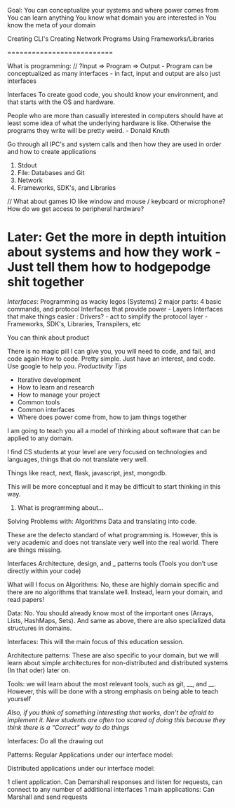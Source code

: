 Goal: 
You can conceptualize your systems and where power comes from
You can learn anything
You know what domain you are interested in 
You know the meta of your domain

Creating CLI's
Creating Network Programs
Using Frameworks/Libraries

==========================

What is programming:
// ?Input => Program => Output - Program can be conceptualized as many interfaces - in fact, input and output are also just interfaces

Interfaces
To create good code, you should know your environment, and that starts with the OS and hardware.

People who are more than casually interested in computers should have at least some idea of what the underlying hardware is like. Otherwise the programs they write will be pretty weird. - Donald Knuth

Go through all IPC's and system calls and then how they are used in order and how to create applications
1. Stdout
2. File: Databases and Git
3. Network
4. Frameworks, SDK's, and Libraries

// What about games IO like window and mouse / keyboard or microphone? How do we get access to peripheral hardware? 

Later: Get the more in depth intuition about systems and how they work - Just tell them how to hodgepodge shit together
===========================
_Interfaces_: Programming as wacky legos (Systems)
2 major parts: 4 basic commands, and protocol
Interfaces that provide power - Layers
Interfaces that make things easier : Drivers? - act to simplify the protocol layer - Frameworks, SDK's, Libraries, Transpilers, etc


You can think about product

There is no magic pill I can give you, you will need to code, and fail, and code again
How to code. Pretty simple. Just have an interest, and code. Use google to help you. 
_Productivity Tips_
* Iterative development 
* How to learn and research
* How to manage your project
* Common tools
* Common interfaces
* Where does power come from, how to jam things together



I am going to teach you all a model of thinking about software that can be applied to any domain. 

I find CS students at your level are very focused on technologies and languages, things that do not translate very well. 

Things like react, next, flask, javascript, jest, mongodb. 

This will be more conceptual and it may be difficult to start thinking in this way. 


1. What is programming about...

Solving Problems with: 
Algorithms
Data
and translating into code. 

These are the defecto standard of what programming is. However, this is very academic and does not translate very well into the real world. There are things missing.

Interfaces
Architecture, design, and _ patterns
tools (Tools you don’t use directly within your code)
 
What will I focus on 
Algorithms: No, these are highly domain specific and there are no algorithms that translate well. Instead, learn your domain, and read papers!

Data: No. You should already know most of the important ones (Arrays, Lists, HashMaps, Sets). And same as above, there are also specialized data structures in domains. 

Interfaces: This will the main focus of this education session. 

Architecture patterns: These are also specific to your domain, but we will learn about simple architectures for non-distributed and distributed systems (In that oder) later on. 

Tools: we will learn about the most relevant tools, such as git, __, and __. However, this will be done with a strong emphasis on being able to teach yourself

*Also, if you think of something interesting that works, don’t be afraid to implement it. New students are often too scared of doing this because they think there is a “Correct” way to do things*

Interfaces: 
Do all the drawing out



Patterns: 
Regular Applications under our interface model:

Distributed applications under our interface model: 

1 client application. Can Demarshall responses and listen for requests, can connect to any number of additional interfaces
1 main applications: Can Marshall and send requests
